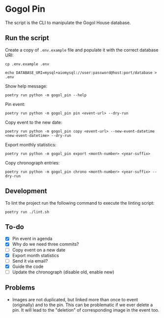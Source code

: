# Gogol Pin

The script is the CLI to manipulate the Gogol House database.

## Run the script

Create a copy of `.env.example` file and populate it with the correct database URI:

```shell
cp .env.example .env

echo DATABASE_URI=mysql+aiomysql://user:password@host:port/database > .env
```

Show help message:

```shell
poetry run python -m gogol_pin --help
```

Pin event:

```shell
poetry run python -m gogol_pin pin <event-url> --dry-run
```

Copy event to the new date:

```shell
poetry run python -m gogol_pin copy <event-url> --new-event-datetime <new-event-datetime> --dry-run
```

Export monthly statistics:

```shell
poetry run python -m gogol_pin export <month-number> <year-suffix>
```

Copy chronograph entries:

```shell
poetry run python -m gogol_pin chrono <month-number> <year-suffix> --dry-run
```

## Development

To lint the project run the following command to execute the linting script:

```shell
poetry run ./lint.sh
```

## To-do

- [x] Pin event in agenda
- [x] Why do we need three commits?
- [ ] Copy event on a new date
- [x] Export month statistics
- [ ] Send it via email?
- [x] Guide the code
- [ ] Update the chronograph (disable old, enable new)

## Problems

- Images are not duplicated, but linked more than once to event (originally) and
  to the pin. This can be problematic if we ever delete a pin. It will lead to
  the "deletion" of corresponding image in the event too. 
